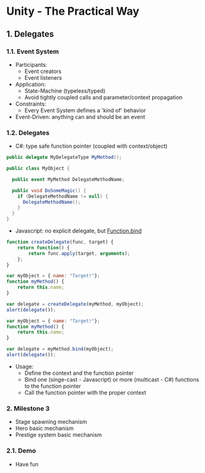 <style>
  .page-header {
    background-image: none;
  }
</style>

# Unity - The Practical Way
## 1. Delegates

### 1.1. Event System
- Participants:
  - Event creators
  - Event listeners
- Application:
  - State-Machine (typeless/typed)
  - Avoid tightly coupled calls and parameter/context propagation
- Constraints:
  - Every Event System defines a 'kind of' behavior
- Event-Driven: anything can and should be an event

### 1.2. Delegates
- C#: type safe function pointer (coupled with context/object)

```csharp
public delegate MyDelegateType MyMethod();

public class MyObject {  

  public event MyMethod DelegateMethodName;

  public void DoSomeMagic() {
    if (DelegateMethodName != null) {
      DelegateMethodName();
    }
  }
}
```

- Javascript: no explicit delegate, but [Function.bind](https://developer.mozilla.org/en-US/docs/Web/JavaScript/Reference/Global_Objects/Function/bind)

```javascript
function createDelegate(func, target) {
    return function() {
        return func.apply(target, arguments);
    };
}

var myObject = { name: "Target!"};
function myMethod() {
    return this.name;
}

var delegate = createDelegate(myMethod, myObject);
alert(delegate());
```

```javascript
var myObject = { name: "Target!"};
function myMethod() {
    return this.name;
}

var delegate = myMethod.bind(myObject);
alert(delegate());
```

- Usage:
  - Define the context and the function pointer
  - Bind one (singe-cast - Javascript) or more (multicast - C#) functions to the function pointer
  - Call the function pointer with the proper context

### 2. Milestone 3
- Stage spawning mechanism
- Hero basic mechanism
- Prestige system basic mechanism

### 2.1. Demo
- Have fun
